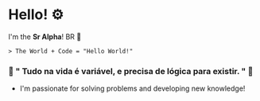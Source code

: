 # Hello! ⚙

I'm the **Sr Alpha**! BR 👋

	> The World + Code = "Hello World!"
	
### 📝 " Tudo na vida é variável, e precisa de lógica para existir. " 💭

- I'm passionate for solving problems and developing new knowledge!

<!--
**SR4LPH40FFC/SR4LPH40FFC** is a ✨ _special_ ✨ repository because its `README.md` (this file) appears on your GitHub profile.

